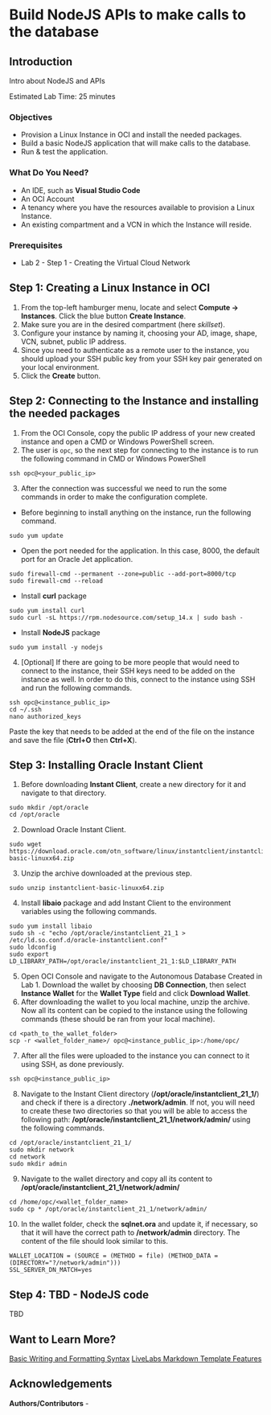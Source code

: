 # Build NodeJS APIs to make calls to the database

## Introduction

Intro about NodeJS and APIs

Estimated Lab Time: 25 minutes

### Objectives

* Provision a Linux Instance in OCI and install the needed packages.
* Build a basic NodeJS application that will make calls to the database.
* Run & test the application.


### What Do You Need?
* An IDE, such as **Visual Studio Code**
* An OCI Account
* A tenancy where you have the resources available to provision a Linux Instance.
* An existing compartment and a VCN in which the Instance will reside.

### Prerequisites
* Lab 2 - Step 1 - Creating the Virtual Cloud Network

## **Step 1:** Creating a Linux Instance in OCI
1. From the top-left hamburger menu, locate and select **Compute -> Instances**. Click the blue button **Create Instance**.
2. Make sure you are in the desired compartment (here _skillset_).
3. Configure your instance by naming it, choosing your AD, image, shape, VCN, subnet, public IP address.
4. Since you need to authenticate as a remote user to the instance, you should upload your SSH public key from your SSH key pair generated on your local environment.
5. Click the **Create** button.

## **Step 2:** Connecting to the Instance and installing the needed packages
1. From the OCI Console, copy the public IP address of your new created instance and open a CMD or Windows PowerShell screen.
2. The user is `opc`, so the next step for connecting to the instance is to run the following command in CMD or Windows PowerShell
```
ssh opc@<your_public_ip>
```
3. After the connection was successful we need to run the some commands in order to make the configuration complete.
* Before beginning to install anything on the instance, run the following command.
```
sudo yum update
```
* Open the port needed for the application. In this case, 8000, the default port for an Oracle Jet application.
```
sudo firewall-cmd --permanent --zone=public --add-port=8000/tcp
sudo firewall-cmd --reload
```
* Install **curl** package
```
sudo yum install curl
sudo curl -sL https://rpm.nodesource.com/setup_14.x | sudo bash -
```
* Install **NodeJS** package
```
sudo yum install -y nodejs
```
4. [Optional] If there are going to be more people that would need to connect to the instance, their SSH keys need to be added on the instance as well. In order to do this, connect to the instance using SSH and run the following commands.
```
ssh opc@<instance_public_ip>
cd ~/.ssh
nano authorized_keys
```
Paste the key that needs to be added at the end of the file on the instance and save the file (**Ctrl+O** then **Ctrl+X**).

## **Step 3:** Installing Oracle Instant Client
1. Before downloading **Instant Client**, create a new directory for it and navigate to that directory.
```
sudo mkdir /opt/oracle
cd /opt/oracle
```
2. Download Oracle Instant Client.
```
sudo wget https://download.oracle.com/otn_software/linux/instantclient/instantclient-basic-linuxx64.zip
```
3. Unzip the archive downloaded at the previous step.
```
sudo unzip instantclient-basic-linuxx64.zip
```
4. Install **libaio** package and add Instant Client to the environment variables using the following commands.
```
sudo yum install libaio
sudo sh -c "echo /opt/oracle/instantclient_21_1 > /etc/ld.so.conf.d/oracle-instantclient.conf"
sudo ldconfig
sudo export LD_LIBRARY_PATH=/opt/oracle/instantclient_21_1:$LD_LIBRARY_PATH
```
5. Open OCI Console and navigate to the Autonomous Database Created in Lab 1. Download the wallet by choosing **DB Connection**, then select **Instance Wallet** for the **Wallet Type** field and click **Download Wallet**.
6. After downloading the wallet to you local machine, unzip the archive. Now all its content can be copied to the instance using the following commands (these should be ran from your local machine).
```
cd <path_to_the_wallet_folder>
scp -r <wallet_folder_name>/ opc@<instance_public_ip>:/home/opc/
```
7. After all the files were uploaded to the instance you can connect to it using SSH, as done previously.
```
ssh opc@<instance_public_ip>
```
8. Navigate to the Instant Client directory (**/opt/oracle/instantclient_21_1/**) and check if there is a directory **./network/admin**. If not, you will need to create these two directories so that you will be able to access the following path: **/opt/oracle/instantclient_21_1/network/admin/** using the following commands.
```
cd /opt/oracle/instantclient_21_1/
sudo mkdir network
cd network
sudo mkdir admin
```
9. Navigate to the wallet directory and copy all its content to **/opt/oracle/instantclient_21_1/network/admin/**
```
cd /home/opc/<wallet_folder_name>
sudo cp * /opt/oracle/instantclient_21_1/network/admin/
```
10. In the wallet folder, check the **sqlnet.ora** and update it, if necessary, so that it will have the correct path to **/network/admin** directory. The content of the file should look similar to this.
```
WALLET_LOCATION = (SOURCE = (METHOD = file) (METHOD_DATA = (DIRECTORY="?/network/admin")))
SSL_SERVER_DN_MATCH=yes
```
## **Step 4:** TBD - NodeJS code
TBD


## Want to Learn More?
[Basic Writing and Formatting Syntax](https://docs.github.com/en/github/writing-on-github/basic-writing-and-formatting-syntax)
[LiveLabs Markdown Template Features](https://confluence.oraclecorp.com/confluence/display/DBIDDP/LiveLabs+Markdown+Template+Features)

## Acknowledgements

**Authors/Contributors** -
